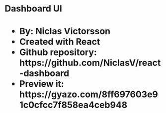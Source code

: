 <h1>Dashboard UI<h1>
<ul style="font-size: 1em">
<li>By: Niclas Victorsson</li>
<li>Created with React</li>
<li>Github repository: https://github.com/NiclasV/react-dashboard</li>
<li>Preview it: https://gyazo.com/8ff697603e91c0cfcc7f858ea4ceb948</li>
</ul>
